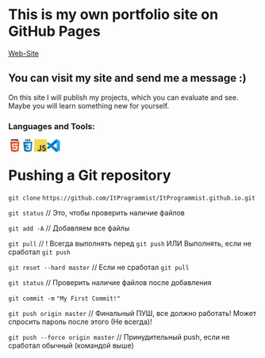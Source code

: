 # This is my own portfolio site on GitHub Pages
<a href="https://itprogrammist.github.io/">Web-Site</a>

## You can visit my site and send me a message :)
On this site I will publish my projects, which you can evaluate and see. Maybe you will learn something new for yourself.


### Languages and Tools:
<img align="left" alt="HTML5" width="26px" src="https://raw.githubusercontent.com/github/explore/80688e429a7d4ef2fca1e82350fe8e3517d3494d/topics/html/html.png" />
<img align="left" alt="CSS3" width="26px" src="https://raw.githubusercontent.com/github/explore/80688e429a7d4ef2fca1e82350fe8e3517d3494d/topics/css/css.png" />
<img align="left" alt="JavaScript" width="26px" src="https://raw.githubusercontent.com/github/explore/80688e429a7d4ef2fca1e82350fe8e3517d3494d/topics/javascript/javascript.png" />
<img align="left" alt="Visual Studio Code" width="26px" src="https://raw.githubusercontent.com/github/explore/80688e429a7d4ef2fca1e82350fe8e3517d3494d/topics/visual-studio-code/visual-studio-code.png" /><br />

# Pushing a Git repository
`git clone`  `https://github.com/ItProgrammist/ItProgrammist.github.io.git`


`git status` // Это, чтобы проверить наличие файлов

`git add -A` // Добавляем все файлы

`git pull` // ! Всегда выполнять перед `git push` ИЛИ Выполнять, если не сработал `git push`

`git reset --hard master` // Если не сработал `git pull`

`git status` // Проверить наличие файлов после добавления

`git commit -m`  `"My First Commit!"`

`git push origin master` // Финальный ПУШ, все должно работать! Может спросить пароль после этого (Не всегда)!

`git push --force origin master` // Принудительный push, если не сработал обычный (командой выше)
